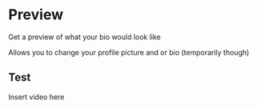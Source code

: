 # Preview

Get a preview of what your bio would look like

Allows you to change your profile picture and or bio (temporarily though)


## Test

Insert video here
